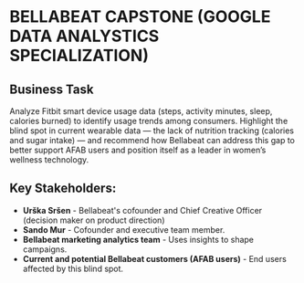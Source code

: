 # BELLABEAT CAPSTONE (GOOGLE DATA ANALYSTICS SPECIALIZATION)

## Business Task
Analyze Fitbit smart device usage data (steps, activity minutes, sleep, calories burned) to identify usage trends among consumers. Highlight the blind spot in current wearable data — the lack of nutrition tracking (calories and sugar intake) — and recommend how Bellabeat can address this gap to better support AFAB users and position itself as a leader in women’s wellness technology.

## Key Stakeholders:
- **Urška Sršen** - Bellabeat's cofounder and Chief Creative Officer (decision maker on product direction)
- **Sando Mur** - Cofounder and executive team member.
- **Bellabeat marketing analytics team** - Uses insights to shape campaigns.
- **Current and potential Bellabeat customers (AFAB users)** - End users affected by this blind spot.